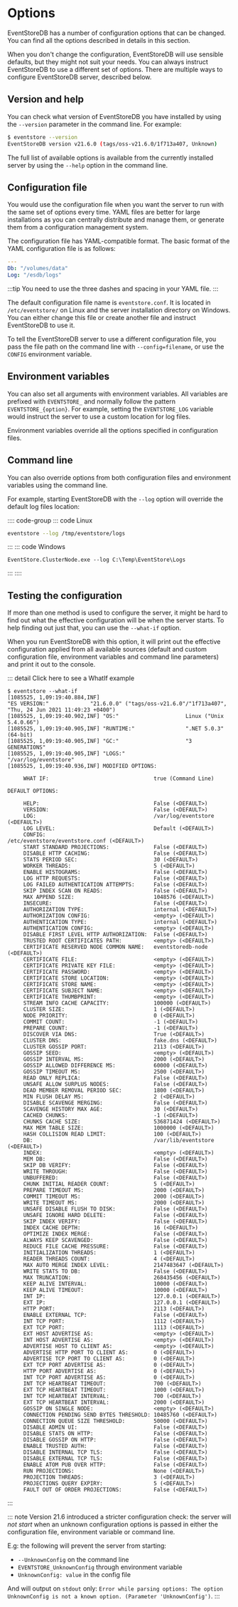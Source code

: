 # Options

EventStoreDB has a number of configuration options that can be changed. You can find all the options described in details in this section.

When you don't change the configuration, EventStoreDB will use sensible defaults, but they might not suit your needs. You can always instruct EventStoreDB to use a different set of options. There are multiple ways to configure EventStoreDB server, described below.

## Version and help

You can check what version of EventStoreDB you have installed by using the `--version` parameter in the command line. For example:

```bash
$ eventstore --version
EventStoreDB version v21.6.0 (tags/oss-v21.6.0/1f713a407, Unknown)
```

The full list of available options is available from the currently installed server by using the `--help` option in the command line.

## Configuration file

You would use the configuration file when you want the server to run with the same set of options every time. YAML files are better for large installations as you can centrally distribute and manage them, or generate them from a configuration management system.

The configuration file has YAML-compatible format. The basic format of the YAML configuration file is as follows:

```yaml
---
Db: "/volumes/data"
Log: "/esdb/logs"
```

:::tip
You need to use the three dashes and spacing in your YAML file.
:::

The default configuration file name is `eventstore.conf`. It is located in `/etc/eventstore/` on Linux and the server installation directory on Windows. You can either change this file or create another file and instruct EventStoreDB to use it.

To tell the EventStoreDB server to use a different configuration file, you pass the file path on the command line with `--config=filename`, or use the `CONFIG` environment variable.

## Environment variables

You can also set all arguments with environment variables. All variables are prefixed with `EVENTSTORE_` and normally follow the pattern `EVENTSTORE_{option}`. For example, setting the `EVENTSTORE_LOG` variable would instruct the server to use a custom location for log files.

Environment variables override all the options specified in configuration files.

## Command line

You can also override options from both configuration files and environment variables using the command line.

For example, starting EventStoreDB with the `--log` option will override the default log files location:

:::: code-group
::: code Linux
```bash
eventstore --log /tmp/eventstore/logs
```
:::
::: code Windows
```
EventStore.ClusterNode.exe --log C:\Temp\EventStore\Logs
```
:::
::::

## Testing the configuration

If more than one method is used to configure the server, it might be hard to find out what the effective configuration will be when the server starts. To help finding out just that, you can use the `--what-if` option. 

When you run EventStoreDB with this option, it will print out the effective configuration applied from all available sources (default and custom configuration file, environment variables and command line parameters) and print it out to the console.

::: detail Click here to see a WhatIf example
```
$ eventstore --what-if
[1085525, 1,09:19:40.884,INF]
"ES VERSION:"             "21.6.0.0" ("tags/oss-v21.6.0"/"1f713a407", "Thu, 24 Jun 2021 11:49:23 +0400")
[1085525, 1,09:19:40.902,INF] "OS:"                     Linux ("Unix 5.4.0.66")
[1085525, 1,09:19:40.905,INF] "RUNTIME:"                ".NET 5.0.3" (64-bit)
[1085525, 1,09:19:40.905,INF] "GC:"                     "3 GENERATIONS"
[1085525, 1,09:19:40.905,INF] "LOGS:"                   "/var/log/eventstore"
[1085525, 1,09:19:40.936,INF] MODIFIED OPTIONS:

     WHAT IF:                                 true (Command Line)

DEFAULT OPTIONS:

     HELP:                                    False (<DEFAULT>)
     VERSION:                                 False (<DEFAULT>)
     LOG:                                     /var/log/eventstore (<DEFAULT>)
     LOG LEVEL:                               Default (<DEFAULT>)
     CONFIG:                                  /etc/eventstore/eventstore.conf (<DEFAULT>)
     START STANDARD PROJECTIONS:              False (<DEFAULT>)
     DISABLE HTTP CACHING:                    False (<DEFAULT>)
     STATS PERIOD SEC:                        30 (<DEFAULT>)
     WORKER THREADS:                          5 (<DEFAULT>)
     ENABLE HISTOGRAMS:                       False (<DEFAULT>)
     LOG HTTP REQUESTS:                       False (<DEFAULT>)
     LOG FAILED AUTHENTICATION ATTEMPTS:      False (<DEFAULT>)
     SKIP INDEX SCAN ON READS:                False (<DEFAULT>)
     MAX APPEND SIZE:                         1048576 (<DEFAULT>)
     INSECURE:                                False (<DEFAULT>)
     AUTHORIZATION TYPE:                      internal (<DEFAULT>)
     AUTHORIZATION CONFIG:                    <empty> (<DEFAULT>)
     AUTHENTICATION TYPE:                     internal (<DEFAULT>)
     AUTHENTICATION CONFIG:                   <empty> (<DEFAULT>)
     DISABLE FIRST LEVEL HTTP AUTHORIZATION:  False (<DEFAULT>)
     TRUSTED ROOT CERTIFICATES PATH:          <empty> (<DEFAULT>)
     CERTIFICATE RESERVED NODE COMMON NAME:   eventstoredb-node (<DEFAULT>)
     CERTIFICATE FILE:                        <empty> (<DEFAULT>)
     CERTIFICATE PRIVATE KEY FILE:            <empty> (<DEFAULT>)
     CERTIFICATE PASSWORD:                    <empty> (<DEFAULT>)
     CERTIFICATE STORE LOCATION:              <empty> (<DEFAULT>)
     CERTIFICATE STORE NAME:                  <empty> (<DEFAULT>)
     CERTIFICATE SUBJECT NAME:                <empty> (<DEFAULT>)
     CERTIFICATE THUMBPRINT:                  <empty> (<DEFAULT>)
     STREAM INFO CACHE CAPACITY:              100000 (<DEFAULT>)
     CLUSTER SIZE:                            1 (<DEFAULT>)
     NODE PRIORITY:                           0 (<DEFAULT>)
     COMMIT COUNT:                            -1 (<DEFAULT>)
     PREPARE COUNT:                           -1 (<DEFAULT>)
     DISCOVER VIA DNS:                        True (<DEFAULT>)
     CLUSTER DNS:                             fake.dns (<DEFAULT>)
     CLUSTER GOSSIP PORT:                     2113 (<DEFAULT>)
     GOSSIP SEED:                             <empty> (<DEFAULT>)
     GOSSIP INTERVAL MS:                      2000 (<DEFAULT>)
     GOSSIP ALLOWED DIFFERENCE MS:            60000 (<DEFAULT>)
     GOSSIP TIMEOUT MS:                       2500 (<DEFAULT>)
     READ ONLY REPLICA:                       False (<DEFAULT>)
     UNSAFE ALLOW SURPLUS NODES:              False (<DEFAULT>)
     DEAD MEMBER REMOVAL PERIOD SEC:          1800 (<DEFAULT>)
     MIN FLUSH DELAY MS:                      2 (<DEFAULT>)
     DISABLE SCAVENGE MERGING:                False (<DEFAULT>)
     SCAVENGE HISTORY MAX AGE:                30 (<DEFAULT>)
     CACHED CHUNKS:                           -1 (<DEFAULT>)
     CHUNKS CACHE SIZE:                       536871424 (<DEFAULT>)
     MAX MEM TABLE SIZE:                      1000000 (<DEFAULT>)
     HASH COLLISION READ LIMIT:               100 (<DEFAULT>)
     DB:                                      /var/lib/eventstore (<DEFAULT>)
     INDEX:                                   <empty> (<DEFAULT>)
     MEM DB:                                  False (<DEFAULT>)
     SKIP DB VERIFY:                          False (<DEFAULT>)
     WRITE THROUGH:                           False (<DEFAULT>)
     UNBUFFERED:                              False (<DEFAULT>)
     CHUNK INITIAL READER COUNT:              5 (<DEFAULT>)
     PREPARE TIMEOUT MS:                      2000 (<DEFAULT>)
     COMMIT TIMEOUT MS:                       2000 (<DEFAULT>)
     WRITE TIMEOUT MS:                        2000 (<DEFAULT>)
     UNSAFE DISABLE FLUSH TO DISK:            False (<DEFAULT>)
     UNSAFE IGNORE HARD DELETE:               False (<DEFAULT>)
     SKIP INDEX VERIFY:                       False (<DEFAULT>)
     INDEX CACHE DEPTH:                       16 (<DEFAULT>)
     OPTIMIZE INDEX MERGE:                    False (<DEFAULT>)
     ALWAYS KEEP SCAVENGED:                   False (<DEFAULT>)
     REDUCE FILE CACHE PRESSURE:              False (<DEFAULT>)
     INITIALIZATION THREADS:                  1 (<DEFAULT>)
     READER THREADS COUNT:                    4 (<DEFAULT>)
     MAX AUTO MERGE INDEX LEVEL:              2147483647 (<DEFAULT>)
     WRITE STATS TO DB:                       False (<DEFAULT>)
     MAX TRUNCATION:                          268435456 (<DEFAULT>)
     KEEP ALIVE INTERVAL:                     10000 (<DEFAULT>)
     KEEP ALIVE TIMEOUT:                      10000 (<DEFAULT>)
     INT IP:                                  127.0.0.1 (<DEFAULT>)
     EXT IP:                                  127.0.0.1 (<DEFAULT>)
     HTTP PORT:                               2113 (<DEFAULT>)
     ENABLE EXTERNAL TCP:                     False (<DEFAULT>)
     INT TCP PORT:                            1112 (<DEFAULT>)
     EXT TCP PORT:                            1113 (<DEFAULT>)
     EXT HOST ADVERTISE AS:                   <empty> (<DEFAULT>)
     INT HOST ADVERTISE AS:                   <empty> (<DEFAULT>)
     ADVERTISE HOST TO CLIENT AS:             <empty> (<DEFAULT>)
     ADVERTISE HTTP PORT TO CLIENT AS:        0 (<DEFAULT>)
     ADVERTISE TCP PORT TO CLIENT AS:         0 (<DEFAULT>)
     EXT TCP PORT ADVERTISE AS:               0 (<DEFAULT>)
     HTTP PORT ADVERTISE AS:                  0 (<DEFAULT>)
     INT TCP PORT ADVERTISE AS:               0 (<DEFAULT>)
     INT TCP HEARTBEAT TIMEOUT:               700 (<DEFAULT>)
     EXT TCP HEARTBEAT TIMEOUT:               1000 (<DEFAULT>)
     INT TCP HEARTBEAT INTERVAL:              700 (<DEFAULT>)
     EXT TCP HEARTBEAT INTERVAL:              2000 (<DEFAULT>)
     GOSSIP ON SINGLE NODE:                   <empty> (<DEFAULT>)
     CONNECTION PENDING SEND BYTES THRESHOLD: 10485760 (<DEFAULT>)
     CONNECTION QUEUE SIZE THRESHOLD:         50000 (<DEFAULT>)
     DISABLE ADMIN UI:                        False (<DEFAULT>)
     DISABLE STATS ON HTTP:                   False (<DEFAULT>)
     DISABLE GOSSIP ON HTTP:                  False (<DEFAULT>)
     ENABLE TRUSTED AUTH:                     False (<DEFAULT>)
     DISABLE INTERNAL TCP TLS:                False (<DEFAULT>)
     DISABLE EXTERNAL TCP TLS:                False (<DEFAULT>)
     ENABLE ATOM PUB OVER HTTP:               False (<DEFAULT>)
     RUN PROJECTIONS:                         None (<DEFAULT>)
     PROJECTION THREADS:                      3 (<DEFAULT>)
     PROJECTIONS QUERY EXPIRY:                5 (<DEFAULT>)
     FAULT OUT OF ORDER PROJECTIONS:          False (<DEFAULT>)
```
:::

::: note
Version 21.6 introduced a stricter configuration check: the server will _not start_ when an unknown configuration options is passed in either the configuration file, environment variable or command line.

E.g: the following will prevent the server from starting:
* `--UnknownConfig` on the command line
* `EVENTSTORE_UnknownConfig` through environment variable 
* `UnknownConfig: value` in the config file

And will output on `stdout` only: `Error while parsing options: The option UnknownConfig is not a known option. (Parameter 'UnknownConfig')`.
:::